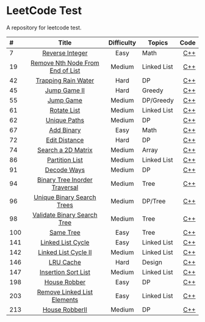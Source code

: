 # LeetCode Test

A repository for leetcode test.


#|Title|Difficulty|Topics|Code
:----|:----:|:----:|----|----:
7|[Reverse Integer](https://leetcode.com/problems/reverse-integer/description/)|Easy|Math|[C++](https://github.com/CloudsHCX/BasicSkills/blob/master/LeetCode/cppCode/leetcode7.cpp)
19|[Remove Nth Node From End of List](https://leetcode.com/problems/remove-nth-node-from-end-of-list/description/)|Medium|Linked List|[C++](https://github.com/CloudsHCX/BasicSkills/blob/master/LeetCode/cppCode/leetcode19.cpp)
42|[Trapping Rain Water](https://leetcode.com/problems/trapping-rain-water/description)|Hard|DP|[C++](https://github.com/CloudsHCX/BasicSkills/blob/master/LeetCode/cppCode/leetcode42.cpp)
45|[Jump Game II](https://leetcode.com/problems/jump-game-ii/description/)|Hard|Greedy|[C++](https://github.com/CloudsHCX/BasicSkills/blob/master/LeetCode/cppCode/leetcode45.cpp)
55|[Jump Game](https://leetcode.com/problems/jump-game/description/)|Medium|DP/Greedy|[C++](https://github.com/CloudsHCX/BasicSkills/blob/master/LeetCode/cppCode/leetcode55.cpp)
61|[Rotate List](https://leetcode.com/problems/rotate-list/description/)|Medium|Linked List|[C++](https://github.com/CloudsHCX/BasicSkills/blob/master/LeetCode/cppCode/leetcode61.cpp)
62|[Unique Paths](https://leetcode.com/problems/unique-paths/description/)|Medium|DP|[C++](https://github.com/CloudsHCX/BasicSkills/blob/master/LeetCode/cppCode/leetcode62.cpp)
67|[Add Binary](https://leetcode.com/problems/add-binary/)|Easy|Math|[C++](https://github.com/CloudsHCX/BasicSkills/blob/master/LeetCode/cppCode/leetcode67.cpp)
72|[Edit Distance](https://leetcode.com/problems/edit-distance/description/)|Hard|DP|[C++](https://github.com/CloudsHCX/BasicSkills/blob/master/LeetCode/cppCode/leetcode72.cpp)
74|[Search a 2D Matrix](https://leetcode.com/problems/search-a-2d-matrix/description/)|Medium|Array|[C++](https://github.com/CloudsHCX/BasicSkills/blob/master/LeetCode/cppCode/leetcode74.cpp)
86|[Partition List](https://leetcode.com/problems/partition-list/description/)|Medium|Linked List|[C++](https://github.com/CloudsHCX/BasicSkills/blob/master/LeetCode/cppCode/leetcode86.cpp)
91|[Decode Ways](https://leetcode.com/problems/decode-ways/description/)|Medium|DP|[C++](https://github.com/CloudsHCX/BasicSkills/blob/master/LeetCode/cppCode/leetcode91.cpp)
94|[Binary Tree Inorder Traversal](https://leetcode.com/problems/binary-tree-inorder-traversal/description/)|Medium|Tree|[C++](https://github.com/CloudsHCX/BasicSkills/blob/master/LeetCode/cppCode/leetcode94.cpp)
96|[Unique Binary Search Trees](https://leetcode.com/problems/unique-binary-search-trees/description/)|Medium|DP/Tree|[C++](https://github.com/CloudsHCX/BasicSkills/blob/master/LeetCode/cppCode/leetcode96.cpp)
98|[Validate Binary Search Tree](https://leetcode.com/problems/validate-binary-search-tree/description/)|Medium|Tree|[C++](https://github.com/CloudsHCX/BasicSkills/blob/master/LeetCode/cppCode/leetcode98.cpp)
100|[Same Tree](https://leetcode.com/problems/same-tree/description/)|Easy|Tree|[C++](https://github.com/CloudsHCX/BasicSkills/blob/master/LeetCode/cppCode/leetcode100.cpp)
141|[Linked List Cycle](https://leetcode.com/problems/linked-list-cycle/)|Easy|Linked List|[C++](https://github.com/CloudsHCX/BasicSkills/blob/master/LeetCode/cppCode/leetcode141.cpp)
142|[Linked List Cycle II](https://leetcode.com/problems/linked-list-cycle-ii/description/)|Medium|Linked List|[C++](https://github.com/CloudsHCX/BasicSkills/blob/master/LeetCode/cppCode/leetcode142.cpp)
146|[LRU Cache](https://leetcode.com/problems/lru-cache/description/)|Hard|Design|[C++](https://github.com/CloudsHCX/BasicSkills/blob/master/LeetCode/cppCode/leetcode146.cpp)
147|[Insertion Sort List](https://leetcode.com/problems/insertion-sort-list/description/)|Medium|Linked List|[C++](https://github.com/CloudsHCX/BasicSkills/blob/master/LeetCode/cppCode/leetcode147.cpp)
198|[House Robber](https://leetcode.com/problems/house-robber/description/)|Easy|DP|[C++](https://github.com/CloudsHCX/BasicSkills/blob/master/LeetCode/cppCode/leetcode198.cpp)
203|[Remove Linked List Elements](https://leetcode.com/problems/remove-linked-list-elements/description/)|Easy|Linked List|[C++](https://github.com/CloudsHCX/BasicSkills/blob/master/LeetCode/cppCode/leetcode203.cpp)
213|[House RobberII](https://leetcode.com/problems/house-robber-ii/description/)|Medium|DP|[C++](https://github.com/CloudsHCX/BasicSkills/blob/master/LeetCode/cppCode/leetcode213.cpp)
